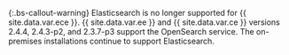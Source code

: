  {:.bs-callout-warning}
  Elasticsearch is no longer supported for {{ site.data.var.ece }}. {{ site.data.var.ee }} and {{ site.data.var.ce }} versions 2.4.4, 2.4.3-p2, and 2.3.7-p3 support the OpenSearch service. The on-premises installations continue to support Elasticsearch.